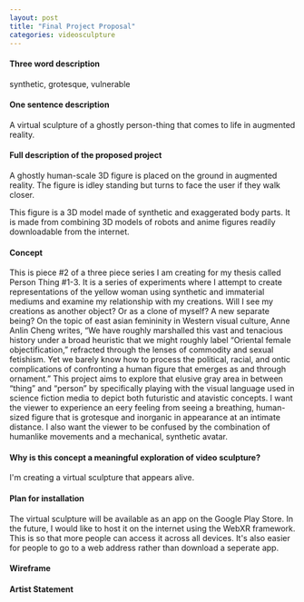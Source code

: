 ```yaml
---
layout: post
title: "Final Project Proposal"
categories: videosculpture
---
```


#### Three word description ####
synthetic, grotesque, vulnerable

#### One sentence description ####
A virtual sculpture of a ghostly person-thing that comes to life in augmented reality.

#### Full description of the proposed project ####
A ghostly human-scale 3D figure is placed on the ground in augmented reality. The figure is idley standing but turns to face the user if they walk closer.

This figure is a 3D model made of synthetic and exaggerated body parts. It is made from combining 3D models of robots and anime figures readily downloadable from the internet.

#### Concept ####
This is piece #2 of a three piece series I am creating for my thesis called Person Thing #1-3. It is a series of experiments where I attempt to create representations of the yellow woman using synthetic and immaterial mediums and examine my relationship with my creations. Will I see my creations as another object? Or as a clone of myself? A new separate being?
On the topic of east asian femininity in Western visual culture, Anne Anlin Cheng writes, “We have roughly marshalled this vast and tenacious history under a broad heuristic that we might roughly label “Oriental female objectification,” refracted through the lenses of commodity and sexual fetishism. Yet we barely know how to process the political, racial, and ontic complications of confronting a human figure that emerges as and through ornament.” This project aims to explore that elusive gray area in between “thing” and “person” by specifically playing with the visual language used in science fiction media to depict both futuristic and atavistic concepts.
I want the viewer to experience an eery feeling from seeing a breathing, human-sized figure that is grotesque and inorganic in appearance at an intimate distance. I also want the viewer to be confused by the combination of humanlike movements and a mechanical, synthetic avatar.

#### Why is this concept a meaningful exploration of video sculpture? ####
I'm creating a virtual sculpture that appears alive.

#### Plan for installation ####
The virtual sculpture will be available as an app on the Google Play Store. In the future, I would like to host it on the internet using the WebXR framework. This is so that more people can access it across all devices. It's also easier for people to go to a web address rather than download a seperate app.

#### Wireframe ####

#### Artist Statement ####


